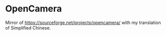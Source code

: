 # OpenCamera
Mirror of https://sourceforge.net/projects/opencamera/ with my translation of Simplified Chinese.
